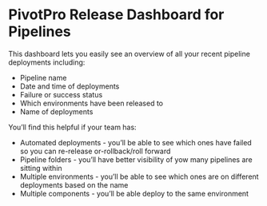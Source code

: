 # PivotPro Release Dashboard for Pipelines

This dashboard lets you easily see an overview of all your recent pipeline deployments including:

  - Pipeline name
  - Date and time of deployments
  - Failure or success status
  - Which environments have been released to
  - Name of deployments

You’ll find this helpful if your team has:

  - Automated deployments - you’ll be able to see which ones have failed so you can re-release or-rollback/roll forward
  - Pipeline folders - you’ll have better visibility of yow many pipelines are sitting within
  - Multiple environments - you’ll be able to see which ones are on different deployments based on the name
  - Multiple components - you’ll be able deploy to the same environment
